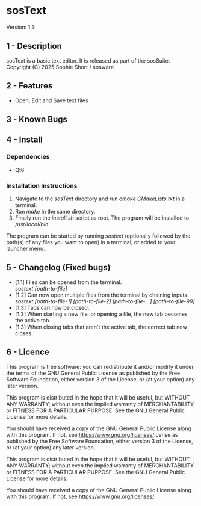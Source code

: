 # sosText
Version: 1.3

## 1 - Description
sosText is a basic text editor. It is released as part of the sosSuite.  
Copyright (C) 2025  Sophie Short / sosware

## 2 - Features
- Open, Edit and Save text files

## 3 - Known Bugs


## 4 - Install
### Dependencies
- Qt6

### Installation Instructions
1. Navigate to the *sosText* directory and run *cmake CMakeLists.txt* in a terminal.
2. Run *make* in the same directory.
3. Finally run the *install.sh* script as root. The program will be installed to */usr/local/bin*.

The program can be started by running *sostext* (optionally followed by the path(s) of any files you want to open) in a terminal, or added to your launcher menu.

## 5 - Changelog (Fixed bugs)
- [1.1] Files can be opened from the terminal.  
*sostext [path-to-file]*
- [1.2] Can now open multiple files from the terminal by chaining inputs.  
*sostext [path-to-file-1] [path-to-file-2] [path-to-file-...] [path-to-file-99]*
- [1.3] Tabs can now be closed.
- [1.3] When starting a new file, or opening a file, the new tab becomes the active tab.
- [1.3] When closing tabs that aren't the active tab, the correct tab now closes.

## 6 - Licence
This program is free software: you can redistribute it and/or modify
it under the terms of the GNU General Public License as published by
the Free Software Foundation, either version 3 of the License, or
(at your option) any later version.  

This program is distributed in the hope that it will be useful,
but WITHOUT ANY WARRANTY; without even the implied warranty of
MERCHANTABILITY or FITNESS FOR A PARTICULAR PURPOSE.  See the
GNU General Public License for more details.  

You should have received a copy of the GNU General Public License
along with this program.  If not, see <https://www.gnu.org/licenses/>.cense as published by
the Free Software Foundation, either version 3 of the License, or
(at your option) any later version.  

This program is distributed in the hope that it will be useful,
but WITHOUT ANY WARRANTY; without even the implied warranty of
MERCHANTABILITY or FITNESS FOR A PARTICULAR PURPOSE.  See the
GNU General Public License for more details.  

You should have received a copy of the GNU General Public License
along with this program.  If not, see <https://www.gnu.org/licenses/>.